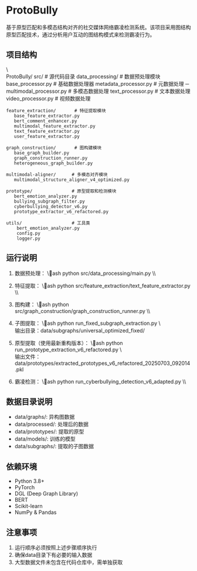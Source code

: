 # ProtoBully

基于原型匹配和多模态结构对齐的社交媒体网络霸凌检测系统。该项目采用图结构原型匹配技术，通过分析用户互动的图结构模式来检测霸凌行为。

## 项目结构

\\\
ProtoBully/
 src/                           # 源代码目录
    data_processing/          # 数据预处理模块
       base_processor.py     # 基础数据处理器
       metadata_processor.py # 元数据处理
      ─ multimodal_processor.py # 多模态数据处理
       text_processor.py     # 文本数据处理
       video_processor.py    # 视频数据处理
   
    feature_extraction/       # 特征提取模块
       base_feature_extractor.py
       bert_comment_enhancer.py
       multimodal_feature_extractor.py
       text_feature_extractor.py
       user_feature_extractor.py
   
    graph_construction/       # 图构建模块
       base_graph_builder.py
       graph_construction_runner.py
       heterogeneous_graph_builder.py
   
    multimodal-aligner/      # 多模态对齐模块
       multimodal_structure_aligner_v4_optimized.py
   
    prototype/               # 原型提取和检测模块
       bert_emotion_analyzer.py
       bullying_subgraph_filter.py
       cyberbullying_detector_v6.py
       prototype_extractor_v6_refactored.py
   
    utils/                   # 工具类
        bert_emotion_analyzer.py
        config.py
        logger.py

## 运行说明

1. 数据预处理：
\\\ash
python src/data_processing/main.py
\\\

2. 特征提取：
\\\ash
python src/feature_extraction/text_feature_extractor.py
\\\

3. 图构建：
\\\ash
python src/graph_construction/graph_construction_runner.py
\\\

4. 子图提取：
\\\ash
python run_fixed_subgraph_extraction.py
\\\
输出目录：data/subgraphs/universal_optimized_fixed/

5. 原型提取（使用最新重构版本）：
\\\ash
python run_prototype_extraction_v6_refactored.py
\\\
输出文件：data/prototypes/extracted_prototypes_v6_refactored_20250703_092014.pkl

6. 霸凌检测：
\\\ash
python run_cyberbullying_detection_v6_adapted.py
\\\

## 数据目录说明

- data/graphs/: 异构图数据
- data/processed/: 处理后的数据
- data/prototypes/: 提取的原型
- data/models/: 训练的模型
- data/subgraphs/: 提取的子图数据

## 依赖环境

- Python 3.8+
- PyTorch
- DGL (Deep Graph Library)
- BERT
- Scikit-learn
- NumPy & Pandas

## 注意事项

1. 运行顺序必须按照上述步骤顺序执行
2. 确保data目录下有必要的输入数据
3. 大型数据文件未包含在代码仓库中，需单独获取